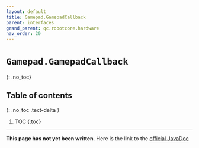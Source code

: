 ```yaml
---
layout: default
title: Gamepad.GamepadCallback
parent: interfaces
grand_parent: qc.robotcore.hardware
nav_order: 20
---
```

# `Gamepad.GamepadCallback`
{: .no_toc}

## Table of contents
{: .no_toc .text-delta }

1. TOC
{:toc}
---
**This page has not yet been written**. Here is the link to the [official JavaDoc](https://ftctechnh.github.io/ftc_app/doc/javadoc/com/qualcomm/robotcore/hardware/Gamepad.GamepadCallback.html)
        